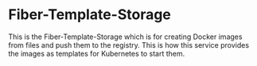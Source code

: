 # Fiber-Template-Storage

This is the Fiber-Template-Storage which is for creating Docker images from files and push them to the registry. 
This is how this service provides the images as templates for Kubernetes to start them.